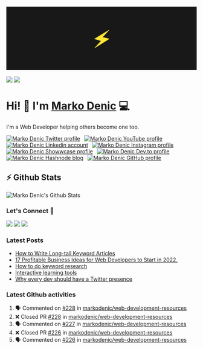 ![Repository Banner](banner.png)

[![](https://komarev.com/ghpvc/?username=markoDenic&color=blue&label=Profile%20Views)](https://github.com/markoDenic/markoDenic)
[![](https://img.shields.io/github/followers/markoDenic?label=GitHub%20Followers)](https://github.com/markoDenic)

# Hi! 👋 I'm [Marko Denic](https://markodenic.com) 💻

I'm a Web Developer helping others become one too.


<!-- Socials -->
<a href="https://twitter.com/denicmarko"><img src="https://cdn.worldvectorlogo.com/logos/twitter-6.svg" title="Twitter" alt="Marko Denic Twitter profile" width="40"/></a>
&ensp;<a href="https://www.youtube.com/c/MarkoDenic"><img src="https://cdn.worldvectorlogo.com/logos/youtube-icon.svg" title="YouTube" alt="Marko Denic YouTube profile" width="40"/></a>
&ensp;<a href="https://www.linkedin.com/in/marko-denic-full-stack-developer/"><img src="https://cdn.worldvectorlogo.com/logos/linkedin-icon-2.svg" title="Linkedin" alt="Marko Denic Linkedin account" width="30"/></a>
&ensp;<a href="https://www.instagram.com/markodenic1"><img src="https://cdn.worldvectorlogo.com/logos/instagram-5.svg" title="Instagram" alt="Marko Denic Instagram profile" width="30"/></a>
&ensp;<a href="https://www.showwcase.com/denicmarko"><img src="https://www.showwcase.com/favicon.png" title="Showwcase" alt="Marko Denic Showwcase profile" width="30"/></a>
&ensp;<a href="https://dev.to/denicmarko"><img src="https://cdn.worldvectorlogo.com/logos/devto.svg" title="DEV" alt="Marko Denic Dev.to profile" width="30"/></a>
&ensp;<a href="https://denic.hashnode.dev/"><img src="https://cdn.hashnode.com/res/hashnode/image/upload/v1611902473383/CDyAuTy75.png" title="Hashnode" alt="Marko Denic Hashnode blog" width="30"/></a>
&ensp;<a href="https://github.com/markodenic"><img src="https://cdn.worldvectorlogo.com/logos/github-icon-1.svg" title="GitHub" alt="Marko Denic GitHub profile" width="30"/></a>
<br>

## ⚡ Github Stats

![Marko Denic's Github Stats](https://github-readme-stats.vercel.app/api?username=markoDenic&theme=dark)

### Let's Connect 🔗

[![](https://img.shields.io/badge/linkedin-%230077B5.svg?&style=for-the-badge&logo=linkedin&logoColor=white0e76a8)](https://www.linkedin.com/in/marko-denic-full-stack-developer/)
[![](https://img.shields.io/badge/twitter-%230077B5.svg?&style=for-the-badge&logo=twitter&logoColor=white&color=00acee)](https://twitter.com/denicmarko) 
[![](https://img.shields.io/badge/instagram-%230077B5.svg?&style=for-the-badge&logo=instagram&logoColor=white&color=8a3ab9)](https://www.instagram.com/markodenic1/)

### Latest Posts
<!-- BLOG-POST-LIST:START -->
- [How to Write Long-tail Keyword Articles](https://markodenic.com/how-to-write-long-tail-keyword-articles/)
- [17 Profitable Business Ideas for Web Developers to Start in 2022.](https://markodenic.com/17-profitable-business-ideas-for-web-developers-to-start-in-2022/)
- [How to do keyword research](https://markodenic.com/how-to-do-keyword-research/)
- [Interactive learning tools](https://markodenic.com/interactive-learning-tools/)
- [Why every dev should have a Twitter presence](https://markodenic.com/why-every-dev-should-have-a-twitter-presence/)
<!-- BLOG-POST-LIST:END -->

### Latest Github activities
<!--START_SECTION:activity-->
1. 🗣 Commented on [#228](https://github.com/markodenic/web-development-resources/issues/228) in [markodenic/web-development-resources](https://github.com/markodenic/web-development-resources)
2. ❌ Closed PR [#228](https://github.com/markodenic/web-development-resources/pull/228) in [markodenic/web-development-resources](https://github.com/markodenic/web-development-resources)
3. 🗣 Commented on [#227](https://github.com/markodenic/web-development-resources/issues/227) in [markodenic/web-development-resources](https://github.com/markodenic/web-development-resources)
4. ❌ Closed PR [#226](https://github.com/markodenic/web-development-resources/pull/226) in [markodenic/web-development-resources](https://github.com/markodenic/web-development-resources)
5. 🗣 Commented on [#226](https://github.com/markodenic/web-development-resources/issues/226) in [markodenic/web-development-resources](https://github.com/markodenic/web-development-resources)
<!--END_SECTION:activity-->

